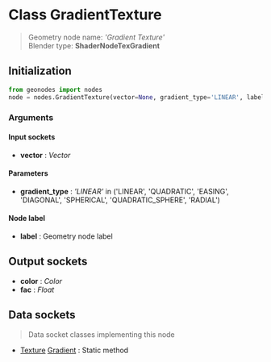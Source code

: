 
# Class GradientTexture

> Geometry node name: _'Gradient Texture'_<br>Blender type:  **ShaderNodeTexGradient**

## Initialization


```python
from geonodes import nodes
node = nodes.GradientTexture(vector=None, gradient_type='LINEAR', label=None)
```


### Arguments


#### Input sockets



- **vector** : _Vector_



#### Parameters



- **gradient_type** : _'LINEAR'_ in ('LINEAR', 'QUADRATIC', 'EASING', 'DIAGONAL', 'SPHERICAL', 'QUADRATIC_SPHERE', 'RADIAL')



#### Node label



- **label** : Geometry node label



## Output sockets



- **color** : _Color_
- **fac** : _Float_



## Data sockets

> Data socket classes implementing this node


- [Texture](../sockets/Texture.md) [Gradient](../sockets/Texture.md#gradient) : Static method


